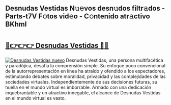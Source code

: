 ## Desnudas Vestidas N𝚞𝚎vos desn𝚞dos filtr𝚊dos - Parts-t7V F𝚘tos vid𝚎o - C𝚘ntenido atr𝚊ctivo BKhmI

# <h2><a href="http://mb2321.tromn.icu/?c=Desnudas+Vestidas">🔗👉👉👉 Desnudas Vestidas 🔗🔗</a></h2>

[![Desnudas Vestidas nuevo](https://i.imgur.com/pEAQMta.gif)](http://mb2321.tromn.icu/?c=Desnudas+Vestidas)
Desnudas Vestidas, una persona multifacética y paradójica, desafía la comprensión simple. Su enfoque poco convencional de la autorrepresentación en línea ha atraído y ofendido a los espectadores, estimulando debates sobre moralidad, privacidad y las complejidades de las sociedades virtuales. Independientemente de sus decisiones futuras, su huella en el mundo virtual es imborrable. Armado con una dedicación inquebrantable y un atractivo innegable, el alcance de Desnudas Vestidas en el mundo virtual es vasto.
